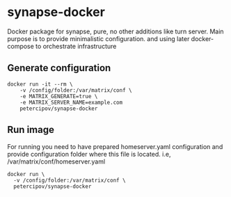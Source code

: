 # synapse-docker
Docker package for synapse, pure, no other additions like turn server. Main purpose is to provide minimalistic configuration. and using later docker-compose to orchestrate infrastructure

## Generate configuration
```
docker run -it --rm \
    -v /config/folder:/var/matrix/conf \
    -e MATRIX_GENERATE=true \
    -e MATRIX_SERVER_NAME=example.com 
    petercipov/synapse-docker
```

## Run image
For running you need to have prepared homeserver.yaml configuration and provide configuration folder where this file is located. i.e, /var/matrix/conf/homeserver.yaml 
```
docker run \
  -v /config/folder:/var/matrix/conf \
  petercipov/synapse-docker
```